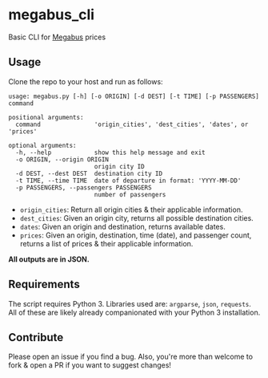 # megabus_cli
Basic CLI for [Megabus](https://megabus.com/) prices

## Usage 
Clone the repo to your host and run as follows:

```
usage: megabus.py [-h] [-o ORIGIN] [-d DEST] [-t TIME] [-p PASSENGERS] command

positional arguments:
  command               'origin_cities', 'dest_cities', 'dates', or 'prices'

optional arguments:
  -h, --help            show this help message and exit
  -o ORIGIN, --origin ORIGIN
                        origin city ID
  -d DEST, --dest DEST  destination city ID
  -t TIME, --time TIME  date of departure in format: 'YYYY-MM-DD'
  -p PASSENGERS, --passengers PASSENGERS
                        number of passengers
```

- `origin_cities`: Return all origin cities & their applicable information.
- `dest_cities`: Given an origin city, returns all possible destination cities. 
- `dates`: Given an origin and destination, returns available dates.
- `prices`: Given an origin, destination, time (date), and passenger count, returns a list of prices & their applicable information. 

**All outputs are in JSON.**

## Requirements
The script requires Python 3.  Libraries used are: `argparse`, `json`, `requests`. All of these are likely already companionated with your Python 3 installation. 

## Contribute
Please open an issue if you find a bug. Also, you're more than welcome to fork & open a PR if you want to suggest changes! 
